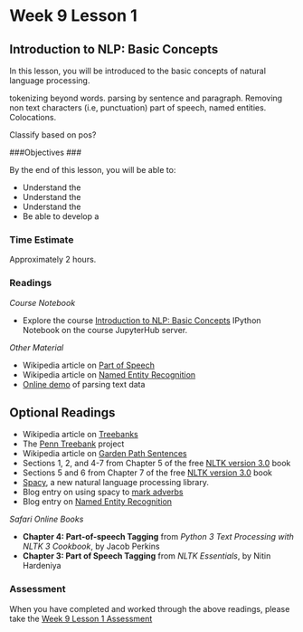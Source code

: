 # Week 9 Lesson 1 #
## Introduction to NLP: Basic Concepts ##

In this lesson, you will be introduced to the basic concepts of natural language processing.

tokenizing beyond words.
parsing by sentence and paragraph. Removing non text characters (i.e, punctuation)
part of speech, named entities. Colocations.

Classify based on pos?


###Objectives ###

By the end of this lesson, you will be able to:

- Understand the 
- Understand the 
- Understand the 
- Be able to develop a 

### Time Estimate ###

Approximately 2 hours.

### Readings ####

_Course Notebook_

- Explore the course [Introduction to NLP: Basic Concepts][l1nb]
IPython Notebook on the course JupyterHub server.

_Other Material_

- Wikipedia article on [Part of Speech][wpos]
- Wikipedia article on [Named Entity Recognition][wner]
- [Online demo][dsp] of parsing text data

## Optional Readings ##

- Wikipedia article on [Treebanks][wtb]
- The [Penn Treebank][ptb] project
- Wikipedia article on [Garden Path Sentences][wgps]
- Sections 1, 2, and 4-7 from Chapter 5 of the free [NLTK version 3.0][nltk3-5] book
- Sections 5 and 6 from Chapter 7 of the free [NLTK version 3.0][nltk3-7] book
- [Spacy][sp], a new natural language processing library.
- Blog entry on using spacy to [mark adverbs][bma]
- Blog entry on [Named Entity Recognition][yner]

_Safari Online Books_

- **Chapter 4: Part-of-speech Tagging** from _Python 3 Text Processing with NLTK 3 Cookbook_, by Jacob Perkins
- **Chapter 3: Part of Speech Tagging** from _NLTK Essentials_, by Nitin Hardeniya

### Assessment ###

When you have completed and worked through the above readings, please take the [Week 9 Lesson 1 Assessment][la]

[l1nb]: notebooks/intro2nlp-bc.ipynb
[la]: https://learn.illinois.edu/mod/quiz/

[wner]: https://en.wikipedia.org/wiki/Named-entity_recognition
[wpos]: https://en.wikipedia.org/wiki/Part-of-speech_tagging
[wtb]: https://en.wikipedia.org/wiki/Treebank
[wgps]: https://en.wikipedia.org/wiki/Garden_path_sentence

[yner]: http://blog.yhat.com/posts/named-entities-in-law-and-order-using-nlp.html


[nltk3-5]: http://www.nltk.org/book/ch05.html
[nltk3-7]: http://www.nltk.org/book/ch07.html

[bma]: https://spacy.io/tutorials/mark-adverbs
[dsp]: https://api.spacy.io/displacy/index.html
[sp]: https://spacy.io
[ptb]: http://www.cis.upenn.edu/~treebank/
